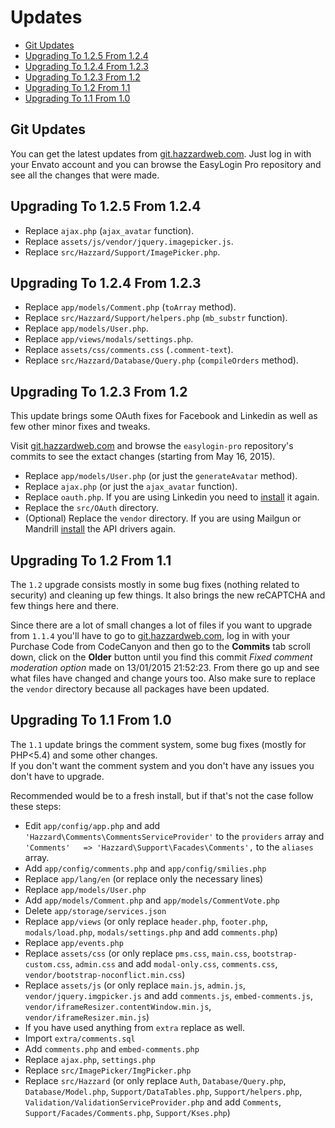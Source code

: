 # Updates

- [Git Updates](#git-updates)
- [Upgrading To 1.2.5 From 1.2.4](#upgrading-to-125-from-124)
- [Upgrading To 1.2.4 From 1.2.3](#upgrading-to-124-from-123)
- [Upgrading To 1.2.3 From 1.2](#upgrading-to-123-from-12)
- [Upgrading To 1.2 From 1.1](#upgrading-to-12-from-11)
- [Upgrading To 1.1 From 1.0](#upgrading-to-11-from-10)

## Git Updates

You can get the latest updates from [git.hazzardweb.com](http://git.hazzardweb.com). Just log in with your Envato account and you can browse the EasyLogin Pro repository and see all the changes that were made.

## Upgrading To 1.2.5 From 1.2.4
- Replace `ajax.php` (`ajax_avatar` function).
- Replace `assets/js/vendor/jquery.imagepicker.js`.
- Replace `src/Hazzard/Support/ImagePicker.php`.

## Upgrading To 1.2.4 From 1.2.3
- Replace `app/models/Comment.php` (`toArray` method).
- Replace `src/Hazzard/Support/helpers.php` (`mb_substr` function).
- Replace `app/models/User.php`.
- Replace `app/views/modals/settings.php`.
- Replace `assets/css/comments.css` (`.comment-text`).
- Replace `src/Hazzard/Database/Query.php` (`compileOrders` method).

## Upgrading To 1.2.3 From 1.2

This update brings some OAuth fixes for Facebook and Linkedin as well as few other minor fixes and tweaks.

Visit [git.hazzardweb.com](http://git.hazzardweb.com) and browse the `easylogin-pro` repository's commits to see the extact changes (starting from May 16, 2015).

- Replace `app/models/User.php` (or just the `generateAvatar` method).
- Replace `ajax.php` (or just the `ajax_avatar` function).
- Replace `oauth.php`. If you are using Linkedin you need to [install](social-auth.md#linkedin) it again.
- Replace the `src/OAuth` directory.
- (Optional) Replace the `vendor` directory. If you are using Mailgun or Mandrill [install](mail.md#api-drivers) the API drivers again.

## Upgrading To 1.2 From 1.1

The `1.2` upgrade consists mostly in some bug fixes (nothing related to security) and cleaning up few things. It also brings the new reCAPTCHA and few things here and there. 

Since there are a lot of small changes a lot of files if you want to upgrade from `1.1.4` you'll have to go to [git.hazzardweb.com](http://git.hazzardweb.com), log in with your Purchase Code from CodeCanyon and then go to the __Commits__ tab scroll down, click on the __Older__ button until you find this commit *Fixed comment moderation option* made on 13/01/2015 21:52:23. From there go up and see what files have changed and change yours too. Also make sure to replace the `vendor` directory because all packages have been updated.
  
## Upgrading To 1.1 From 1.0

The `1.1` update brings the comment system, some bug fixes (mostly for PHP<5.4) and some other changes. <br> If you don't want the comment system and you don't have any issues you don't have to upgrade.

Recommended would be to a fresh install, but if that's not the case follow these steps:

- Edit `app/config/app.php` and add `'Hazzard\Comments\CommentsServiceProvider'` to the `providers` array and `'Comments'   => 'Hazzard\Support\Facades\Comments',` to the `aliases` array.
- Add `app/config/comments.php` and `app/config/smilies.php`
- Replace `app/lang/en` (or replace only the necessary lines)
- Replace `app/models/User.php`
- Add `app/models/Comment.php` and `app/models/CommentVote.php`
- Delete `app/storage/services.json`
- Replace `app/views` (or only replace `header.php`, `footer.php`, `modals/load.php`, `modals/settings.php` and add `comments.php`)
- Replace `app/events.php`
- Replace `assets/css` (or only replace `pms.css`, `main.css`, `bootstrap-custom.css`, `admin.css` and add `modal-only.css`, `comments.css`, `vendor/bootstrap-noconflict.min.css`)
- Replace `assets/js` (or only replace `main.js`, `admin.js`, `vendor/jquery.imgpicker.js` and add `comments.js`, `embed-comments.js`, `vendor/iframeResizer.contentWindow.min.js`, `vendor/iframeResizer.min.js`)
- If you have used anything from `extra` replace as well.
- Import `extra/comments.sql`
- Add `comments.php` and `embed-comments.php`
- Replace `ajax.php`, `settings.php`
- Replace `src/ImagePicker/ImgPicker.php`
- Replace `src/Hazzard` (or only replace `Auth`, `Database/Query.php`, `Database/Model.php`, `Support/DataTables.php`, `Support/helpers.php`, `Validation/ValidationServiceProvider.php` and add `Comments`, `Support/Facades/Comments.php`, `Support/Kses.php`)
